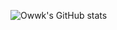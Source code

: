 <!--### Hi there 👋
-->
<!--
**owwkmidream/owwkmidream** is a ✨ _special_ ✨ repository because its `README.md` (this file) appears on your GitHub profile.

Here are some ideas to get you started:

- 🔭 I’m currently working on ...
- 🌱 I’m currently learning ...
- 👯 I’m looking to collaborate on ...
- 🤔 I’m looking for help with ...
- 💬 Ask me about ...
- 📫 How to reach me: ...
- 😄 Pronouns: ...
- ⚡ Fun fact: ...
-->
![Owwk's GitHub stats](https://github-readme-stats.vercel.app/api?username=owwkmidream&show_icons=true&theme=dracula)
